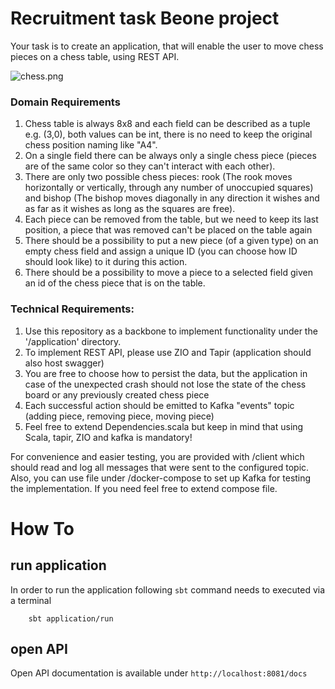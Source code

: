 # Recruitment task Beone project

Your task is to create an application, that will enable the user to move chess pieces on a chess table, using REST API.

![chess.png](doc%2Fchess.png)

### Domain Requirements
1. Chess table is always 8x8 and each field can be described as a tuple e.g. (3,0), both values can be int, there is no need to keep the original chess position naming like "A4". 
1. On a single field there can be always only a single chess piece (pieces are of the same color so they can't interact with each other).
1. There are only two possible chess pieces: rook (The rook moves horizontally or vertically, through any number of unoccupied squares) and bishop (The bishop moves diagonally in any direction it wishes and as far as it wishes as long as the squares are free).
1. Each piece can be removed from the table, but we need to keep its last position, a piece that was removed can't be placed on the table again
1. There should be a possibility to put a new piece (of a given type) on an empty chess field and assign a unique ID (you can choose how ID should look like) to it during this action.
1. There should be a possibility to move a piece to a selected field given an id of the chess piece that is on the table.

### Technical Requirements:
1. Use this repository as a backbone to implement functionality under the '/application' directory.
1. To implement REST API, please use ZIO and Tapir (application should also host swagger)
1. You are free to choose how to persist the data, but the application in case of the unexpected crash should not lose the state of the chess board or any previously created chess piece
1. Each successful action should be emitted to Kafka "events" topic (adding piece, removing piece, moving piece)
1. Feel free to extend Dependencies.scala but keep in mind that using Scala, tapir, ZIO and kafka is mandatory!

For convenience and easier testing, you are provided with /client which should read and log all messages that were sent to
the configured topic. Also, you can use file under /docker-compose to set up Kafka for testing the implementation. If you need feel free to extend compose file.


# How To

## run application
In order to run the application following `sbt` command needs to executed via a terminal

        sbt application/run

## open API
Open API documentation is available under `http://localhost:8081/docs`
